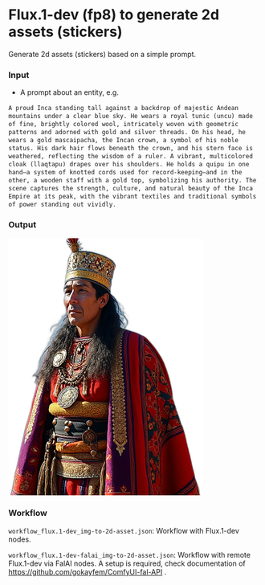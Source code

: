 # Flux.1-dev (fp8) to generate 2d assets (stickers)

Generate 2d assets (stickers) based on a simple prompt.

### Input

- A prompt about an entity, e.g.

```
A proud Inca standing tall against a backdrop of majestic Andean mountains under a clear blue sky. He wears a royal tunic (uncu) made of fine, brightly colored wool, intricately woven with geometric patterns and adorned with gold and silver threads. On his head, he wears a gold mascaipacha, the Incan crown, a symbol of his noble status. His dark hair flows beneath the crown, and his stern face is weathered, reflecting the wisdom of a ruler. A vibrant, multicolored cloak (llaqtapu) drapes over his shoulders. He holds a quipu in one hand—a system of knotted cords used for record-keeping—and in the other, a wooden staff with a gold top, symbolizing his authority. The scene captures the strength, culture, and natural beauty of the Inca Empire at its peak, with the vibrant textiles and traditional symbols of power standing out vividly.
```

### Output

![output](./output.png)


### Workflow

`workflow_flux.1-dev_img-to-2d-asset.json`: Workflow with Flux.1-dev nodes.

`workflow_flux.1-dev-falai_img-to-2d-asset.json`: Workflow with remote Flux.1-dev via FalAI nodes. A setup is required, check documentation of https://github.com/gokayfem/ComfyUI-fal-API .